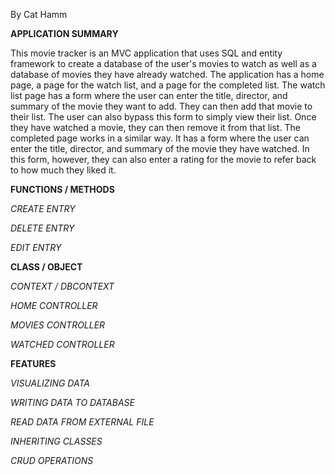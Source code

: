 By Cat Hamm

<b>APPLICATION SUMMARY</b>

This movie tracker is an MVC application that uses SQL and entity framework to create a database of the user's movies to watch as well as a database of movies they have already watched. The application has a home page, a page for the watch list, and a page for the completed list. The watch list page has a form where the user can enter the title, director, and summary of the movie they want to add. They can then add that movie to their list. The user can also bypass this form to simply view their list. Once they have watched a movie, they can then remove it from that list. The completed page works in a similar way. It has a form where the user can enter the title, director, and summary of the movie they have watched. In this form, however, they can also enter a rating for the movie to refer back to how much they liked it. 

<b>FUNCTIONS / METHODS</b>

<i>CREATE ENTRY</i>

<i>DELETE ENTRY</i>

<i>EDIT ENTRY</i>

<b>CLASS / OBJECT</b>

<i>CONTEXT / DBCONTEXT</i>

<i>HOME CONTROLLER</i>

<i>MOVIES CONTROLLER</i>

<i>WATCHED CONTROLLER</i>

<b>FEATURES</b>

<i>VISUALIZING DATA</i>

<i>WRITING DATA TO DATABASE</i>

<i>READ DATA FROM EXTERNAL FILE</i>

<i>INHERITING CLASSES</i>

<i>CRUD OPERATIONS</i>